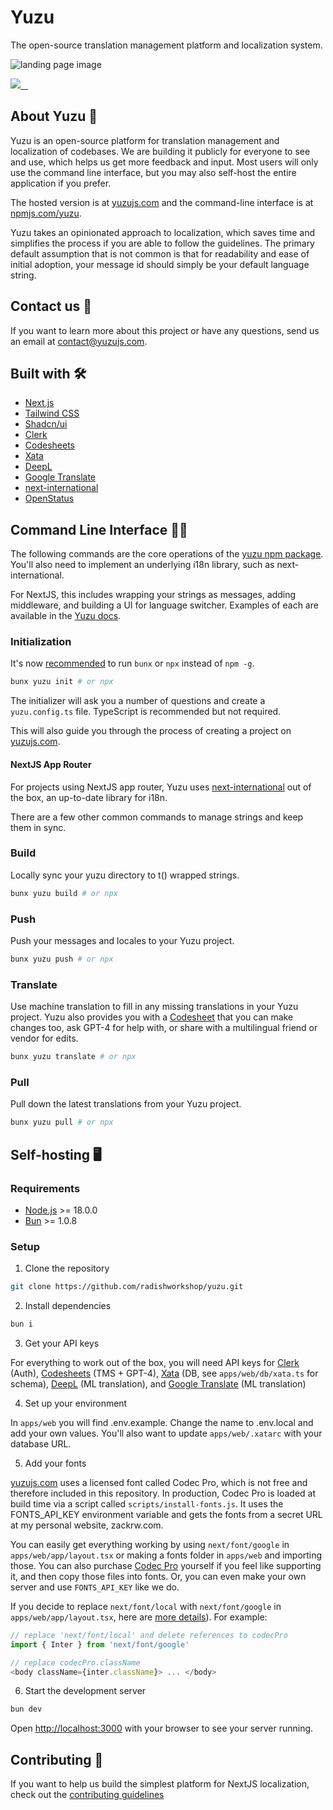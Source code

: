 # Yuzu

The open-source translation management platform and localization system.

![landing page image](https://www.yuzujs.com/images/content/landing-page.png)
<p>
  <a aria-label="Radish Workshop" href="https://yuzujs.com">
    <img src="https://img.shields.io/badge/Radish_Workshop-000000?style=for-the-badge">
  </a>
  <a aria-label="NPM version" href="https://www.npmjs.com/package/yuzu">
    <img alt="" src="https://img.shields.io/npm/v/yuzu.svg?style=for-the-badge&labelColor=000000">
  </a>
  <a aria-label="License" href="https://github.com/radishworkshop/yuzu/blob/main/LICENSE.md">
    <img alt="" src="https://img.shields.io/npm/l/yuzu.svg?style=for-the-badge&labelColor=000000">
  </a>
  <a aria-label="Join the community on Discord" href="https://yuzujs.com/discord">
    <img alt="" src="https://img.shields.io/badge/Join%20the%20community-blueviolet.svg?style=for-the-badge">
  </a>
</p>

## About Yuzu 🍋

Yuzu is an open-source platform for translation management and localization of codebases.
We are building it publicly for everyone to see and use, which helps us get
more feedback and input. Most users will only use the command line interface,
but you may also self-host the entire application if you prefer.

The hosted version is at [yuzujs.com](https://www.yuzujs.com) and the command-line
interface is at [npmjs.com/yuzu](https://npmjs.com/yuzu).

Yuzu takes an opinionated approach to localization, which saves time and simplifies the
process if you are able to follow the guidelines. The primary default assumption that is not common is that for readability and ease of initial adoption, your message id should simply be your default language string.

## Contact us 💌

If you want to learn more about this project or have any questions,
send us an email at [contact@yuzujs.com](mailto:contact@yuzujs.com).

## Built with 🛠️

- [Next.js](https://nextjs.org/)
- [Tailwind CSS](https://tailwindcss.com/)
- [Shadcn/ui](https://ui.shadcn.com/)
- [Clerk](https://clerk.com/)
- [Codesheets](https://codesheets.com/)
- [Xata](https://xata.io/)
- [DeepL](https://deepl.com/)
- [Google Translate](https://translate.google.com/)
- [next-international](https://next-international.vercel.app/)
- [OpenStatus](https://openstatus.dev/)

## Command Line Interface 👩‍💻
The following commands are the core operations of the [yuzu npm package](https://npmjs.com/yuzu). You'll also need to implement an underlying i18n library, such as next-international.

For NextJS, this includes wrapping your strings as messages, adding middleware, and building
a UI for language switcher. Examples of each are available in the [Yuzu docs](https://yuzujs.com/docs).

### Initialization
It's now [recommended](https://docs.npmjs.com/downloading-and-installing-packages-globally) to run `bunx` or `npx` instead of `npm -g`.
```bash
bunx yuzu init # or npx
```
The initializer will ask you a number of questions and create a `yuzu.config.ts` file.
TypeScript is recommended but not required.

This will also guide you through the process of creating a project on [yuzujs.com](https://yuzujs.com).

#### NextJS App Router
For projects using NextJS app router, Yuzu uses [next-international](https://next-international.vercel.app/) out of the box, an up-to-date library for i18n.

There are a few other common commands to manage strings and keep them in sync.

### Build
Locally sync your yuzu directory to t() wrapped strings.
```bash
bunx yuzu build # or npx
```
### Push
Push your messages and locales to your Yuzu project.
```bash
bunx yuzu push # or npx
```

### Translate
Use machine translation to fill in any missing translations in your Yuzu project.
Yuzu also provides you with a [Codesheet](https://codesheets.com) that you can make changes too, ask GPT-4 for
help with, or share with a multilingual friend or vendor for edits.
```bash
bunx yuzu translate # or npx
```

### Pull
Pull down the latest translations from your Yuzu project.
```bash
bunx yuzu pull # or npx
```

## Self-hosting 🖥️

### Requirements

- [Node.js](https://nodejs.org/en/) >= 18.0.0
- [Bun](https://bun.sh/) >= 1.0.8

### Setup

1. Clone the repository

  ```sh
  git clone https://github.com/radishworkshop/yuzu.git
  ```

2. Install dependencies

  ```sh
  bun i
  ```

3. Get your API keys

  For everything to work out of the box, you will need API keys for
  [Clerk](https://clerk.com) (Auth),
  [Codesheets](https://codesheets.com) (TMS + GPT-4),
  [Xata](https://xata.io) (DB, see `apps/web/db/xata.ts` for schema),
  [DeepL](https://www.deepl.com/pro-api) (ML translation),
  and [Google Translate](https://cloud.google.com/translate) (ML translation)

4. Set up your environment 

  In `apps/web` you will find .env.example. Change the name to .env.local and add your own values. You'll also want to update `apps/web/.xatarc` with your database URL.

5. Add your fonts

  [yuzujs.com](https://yuzujs.com) uses a licensed font called Codec Pro, which is not free and therefore included in this repository. In production, Codec Pro is loaded at build time via a script called `scripts/install-fonts.js`. It uses the FONTS_API_KEY environment variable and gets the fonts from a secret URL at my personal website, zackrw.com.

  You can easily get everything working by using `next/font/google` in `apps/web/app/layout.tsx` or making a fonts folder in `apps/web` and importing those. You can also purchase [Codec Pro](https://www.zetafonts.com/codec-pro) yourself if you feel like supporting it, and then copy those files into fonts. Or, you can even make your own server and use `FONTS_API_KEY` like we do.

  If you decide to replace `next/font/local` with `next/font/google` in `apps/web/app/layout.tsx`, here are [more details](https://nextjs.org/docs/pages/api-reference/components/font)). For example:

  ```ts
  // replace 'next/font/local' and delete references to codecPro
  import { Inter } from 'next/font/google' 

  // replace codecPro.className
  <body className={inter.className}> ... </body>
  ```

6. Start the development server

  ```sh
  bun dev
  ```

Open [http://localhost:3000](http://localhost:3000) with your browser to see your server running.

## Contributing 🤝

If you want to help us build the simplest platform for NextJS localization,
check out the [contributing guidelines](https://github.com/radishworkshop/yuzu/blob/main/CONTRIBUTING.md)